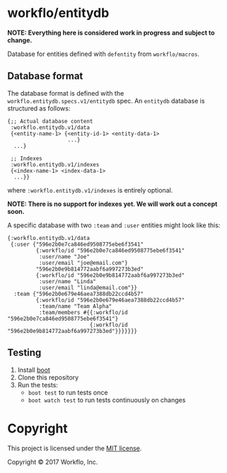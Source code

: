 # workflo/entitydb

**NOTE: Everything here is considered work in progress and subject to change.**

Database for entities defined with `defentity` from `workflo/macros`.


## Database format

The database format is defined with the `workflo.entitydb.specs.v1/entitydb`
spec. An `entitydb` database is structured as follows:

```
{;; Actual database content
 :workflo.entitydb.v1/data
 {<entity-name-1> {<entity-id-1> <entity-data-1>
                   ...}
  ...}

 ;; Indexes
 :workflo.entitydb.v1/indexes
 {<index-name-1> <index-data-1>
  ...}}
```

where `:workflo.entitydb.v1/indexes` is entirely optional.

**NOTE: There is no support for indexes yet. We will work out a concept
soon.**

A specific database with two `:team` and `:user` entities might look
like this:

```
{:workflo.entitydb.v1/data
 {:user {"596e2b0e7ca846ed9508775ebe6f3541"
         {:workflo/id "596e2b0e7ca846ed9508775ebe6f3541"
          :user/name "Joe"
          :user/email "joe@email.com"}
         "596e2b0e9b814772aabf6a997273b3ed"
         {:workflo/id "596e2b0e9b814772aabf6a997273b3ed"
          :user/name "Linda"
          :user/email "linda@email.com"}}
  :team {"596e2b0e679e46aea7388db22ccd4b57"
         {:workflo/id "596e2b0e679e46aea7388db22ccd4b57"
          :team/name "Team Alpha"
          :team/members #{{:workflo/id "596e2b0e7ca846ed9508775ebe6f3541"}
                          {:workflo/id "596e2b0e9b814772aabf6a997273b3ed"}}}}}}}
```


## Testing

1. Install [boot](http://boot-clj.com/)
1. Clone this repository
2. Run the tests:
   - `boot test` to run tests once
   - `boot watch test` to run tests continuously on changes


# Copyright

This project is licensed under the [MIT license](https://mit-license.org/).

Copyright © 2017 Workflo, Inc.
